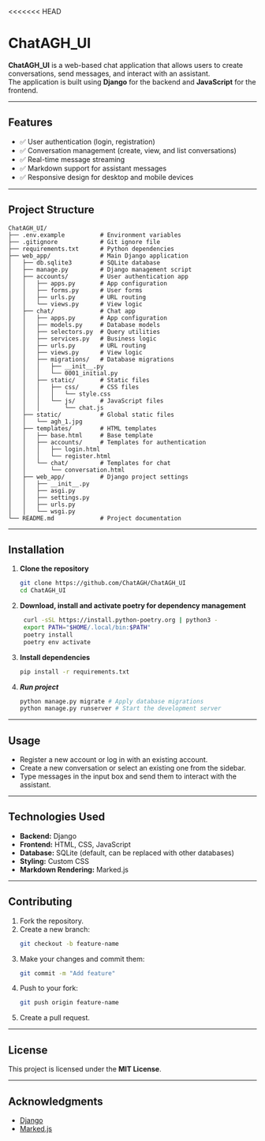 <<<<<<< HEAD
# ChatAGH_UI

**ChatAGH_UI** is a web-based chat application that allows users to create conversations, send messages, and interact with an assistant.  
The application is built using **Django** for the backend and **JavaScript** for the frontend.

---

## Features

- ✅ User authentication (login, registration)
- ✅ Conversation management (create, view, and list conversations)
- ✅ Real-time message streaming
- ✅ Markdown support for assistant messages
- ✅ Responsive design for desktop and mobile devices

---

## Project Structure

```
ChatAGH_UI/
├── .env.example          # Environment variables 
├── .gitignore            # Git ignore file
├── requirements.txt      # Python dependencies
├── web_app/              # Main Django application
│   ├── db.sqlite3        # SQLite database
│   ├── manage.py         # Django management script
│   ├── accounts/         # User authentication app
│   │   ├── apps.py       # App configuration
│   │   ├── forms.py      # User forms
│   │   ├── urls.py       # URL routing
│   │   └── views.py      # View logic
│   ├── chat/             # Chat app
│   │   ├── apps.py       # App configuration
│   │   ├── models.py     # Database models
│   │   ├── selectors.py  # Query utilities
│   │   ├── services.py   # Business logic
│   │   ├── urls.py       # URL routing
│   │   ├── views.py      # View logic
│   │   ├── migrations/   # Database migrations
│   │   │   ├── __init__.py
│   │   │   └── 0001_initial.py
│   │   ├── static/       # Static files
│   │   │   ├── css/      # CSS files
│   │   │   │   └── style.css
│   │   │   └── js/       # JavaScript files
│   │   │       └── chat.js
│   ├── static/           # Global static files
│   │   └── agh_1.jpg
│   ├── templates/        # HTML templates
│   │   ├── base.html     # Base template
│   │   ├── accounts/     # Templates for authentication
│   │   │   ├── login.html
│   │   │   └── register.html
│   │   └── chat/         # Templates for chat
│   │       └── conversation.html
│   ├── web_app/          # Django project settings
│   │   ├── __init__.py
│   │   ├── asgi.py
│   │   ├── settings.py
│   │   ├── urls.py
│   │   └── wsgi.py
└── README.md             # Project documentation
```

---

## Installation

1. **Clone the repository**
   ```bash
   git clone https://github.com/ChatAGH/ChatAGH_UI
   cd ChatAGH_UI
   ```

2. **Download, install and activate poetry for dependency management**
   ```bash
    curl -sSL https://install.python-poetry.org | python3 -
    export PATH="$HOME/.local/bin:$PATH"
    poetry install
    poetry env activate
   ```

3. **Install dependencies**
   ```bash
   pip install -r requirements.txt
   ```

4. ***Run project***
   ```bash
   python manage.py migrate # Apply database migrations
   python manage.py runserver # Start the development server
   ```

---

## Usage

- Register a new account or log in with an existing account.
- Create a new conversation or select an existing one from the sidebar.
- Type messages in the input box and send them to interact with the assistant.

---

## Technologies Used

- **Backend:** Django
- **Frontend:** HTML, CSS, JavaScript
- **Database:** SQLite (default, can be replaced with other databases)
- **Styling:** Custom CSS
- **Markdown Rendering:** Marked.js

---

## Contributing

1. Fork the repository.
2. Create a new branch:
   ```bash
   git checkout -b feature-name
   ```
3. Make your changes and commit them:
   ```bash
   git commit -m "Add feature"
   ```
4. Push to your fork:
   ```bash
   git push origin feature-name
   ```
5. Create a pull request.

---

## License

This project is licensed under the **MIT License**.

---

## Acknowledgments

- [Django](https://www.djangoproject.com/)
- [Marked.js](https://marked.js.org/)